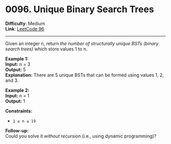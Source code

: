 # 0096. Unique Binary Search Trees

**Difficulty**: Medium  
**Link**: [LeetCode 96](https://leetcode.com/problems/unique-binary-search-trees/)

---

Given an integer n, return *the number of structurally unique BSTs (binary search trees)* which store values 1 to n.

**Example 1:**  
    **Input:** n = 3  
    **Output:** 5  
    **Explanation:** There are 5 unique BSTs that can be formed using values 1, 2, and 3.

**Example 2:**  
    **Input:** n = 1  
    **Output:** 1

**Constraints:**  
- `1 ≤ n ≤ 19`

**Follow-up:**  
Could you solve it *without recursion* (i.e., using dynamic programming)?

